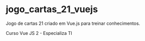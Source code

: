# jogo_cartas_21_vuejs

Jogo de cartas 21 criado em Vue.js para treinar conhecimentos.

Curso Vue JS 2 - Especializa TI
